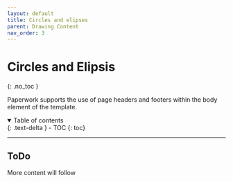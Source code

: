 ```yaml
---
layout: default
title: Circles and elipses
parent: Drawing Content
nav_order: 3
---
```


# Circles and Elipsis
{: .no_toc }

Paperwork supports the use of page headers and footers within the body element of the template.

<details open markdown="block">
  <summary>
    Table of contents
  </summary>
  {: .text-delta }
- TOC
{: toc}
</details>

---

## ToDo

More content will follow
